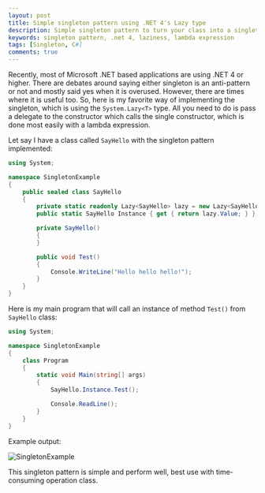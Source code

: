 ```yaml
---
layout: post
title: Simple singleton pattern using .NET 4's Lazy type
description: Simple singleton pattern to turn your class into a singleton class. It's very simple and perform well, best use with time-consuming operation class in C# programming.
keywords: singleton pattern, .net 4, laziness, lambda expression
tags: [Singleton, C#]
comments: true
---
```


Recently, most of Microsoft .NET based applications are using .NET 4 or higher. There are debates around saying either singleton is an anti-pattern or not and mostly said yes when it is overused. However, there are times where it is useful too. So, here is my favorite way of implementing the singleton, which is using the `System.Lazy<T>` type. All you need to do is pass a delegate to the constructor which calls the single constructor, which is done most easily with a lambda expression.

Let say I have a class called `SayHello` with the singleton pattern implemented:

```csharp
using System;

namespace SingletonExample
{
    public sealed class SayHello
    {
        private static readonly Lazy<SayHello> lazy = new Lazy<SayHello>(() => new SayHello());
        public static SayHello Instance { get { return lazy.Value; } }

        private SayHello()
        {
        }

        public void Test()
        {
            Console.WriteLine("Hello hello hello!");
        }
    }
}
```

Here is my main program that will call an instance of method `Test()` from `SayHello` class:

```csharp
using System;

namespace SingletonExample
{
    class Program
    {
        static void Main(string[] args)
        {
            SayHello.Instance.Test();

            Console.ReadLine();
        }
    }
}
```

Example output:

![SingletonExample](http://i.imgur.com/Vnbsea3.png)

This singleton pattern is simple and perform well, best use with time-consuming operation class.
